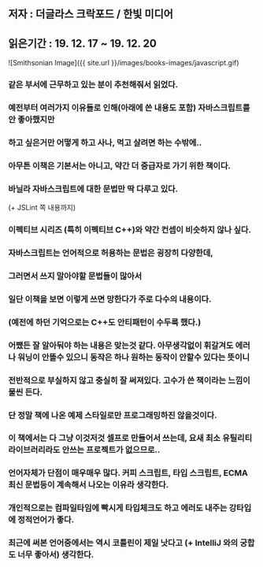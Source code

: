 ## 저자 : 더글라스 크락포드  / 한빛 미디어

## 읽은기간 : 19. 12. 17  ~ 19. 12. 20

![Smithsonian Image]({{ site.url }}/images/books-images/javascript.gif)


### 같은 부서에 근무하고 있는 분이 추천해줘서 읽었다.

### 예전부터 여러가지 이유들로 인해(아래에 쓴 내용도 포함) 자바스크립트를 안 좋아했지만

### 하고 싶은거만 어떻게 하고 사나, 먹고 살려면 하는 수밖에..


### 아무튼 이책은 기본서는 아니고, 약간 더 중급자로 가기 위한 책이다.

### 바닐라 자바스크립트에 대한 문법만 딱 다루고 있다.
 (+ JSLint 쪽 내용까지)

### 이펙티브 시리즈 (특히 이펙티브 C++)와 약간 컨셉이 비슷하지 않나 싶다.

### 자바스크립트는 언어적으로 허용하는 문법은 굉장히 다양한데,

### 그러면서 쓰지 말아야할 문법들이 많아서

### 일단 이책을 보면 이렇게 쓰면 망한다가 주로 다수의 내용이다.

### (예전에 하던 기억으로는 C++도 안티패턴이 수두룩 했다.)

### 어쨌든 잘 알아둬야 하는 내용은 맞는것 같다. 아무생각없이 휘갈겨도 에러나 워닝이 안뜰수 있으니 동작은 하나 원하는 동작이 안할수 있다는 뜻이니

### 전반적으로 부실하지 않고 충실히 잘 써져있다. 고수가 쓴 책이라는 느낌이 물씬 든다.

### 단 정말 책에 나온 예제 스타일로만 프로그래밍하진 않을것이다.

### 이 책에서는 다 그냥 이것저것 셀프로 만들어서 쓰는데, 요새 최소 유틸리티 라이브러리라도 안쓰는 프로젝트가 없으므로..


### 언어자체가 단점이 매우매우 많다. 커피 스크립트, 타입 스크립트, ECMA 최신 문법등이 계속해서 나오는 이유라 생각한다.

### 개인적으로는 컴파일타임에 빡시게 타입체크도 하고 에러도 내주는 강타입에 정적언어가 좋다.

### 최근에 써본 언어중에서는 역시 코틀린이 제일 낫다고 (+ IntelliJ 와의 궁합도 너무 좋아서) 생각한다.
